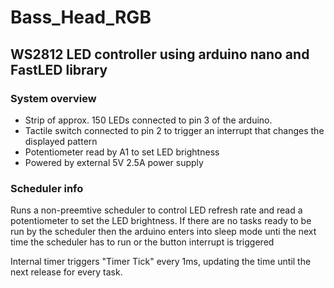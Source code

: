 # Bass_Head_RGB

## WS2812 LED controller using arduino nano and FastLED library

### System overview
- Strip of approx. 150 LEDs connected to pin 3 of the arduino. 
- Tactile switch connected to pin 2 to trigger an interrupt that changes the displayed pattern
- Potentiometer read by A1 to set LED brightness
- Powered by external 5V 2.5A power supply

### Scheduler info
Runs a non-preemtive scheduler to control LED refresh rate and read a potentiometer to set the LED brightness.
If there are no tasks ready to be run by the scheduler then the arduino enters into sleep mode unti the next time the scheduler has to run or the button interrupt is triggered

Internal timer triggers "Timer Tick" every 1ms, updating the time until the next release for every task. 